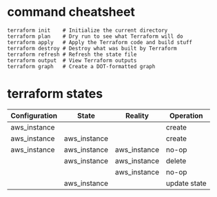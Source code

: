 # command cheatsheet

```
terraform init    # Initialize the current directory
terraform plan    # Dry run to see what Terraform will do
terraform apply   # Apply the Terraform code and build stuff
terraform destroy # Destroy what was built by Terraform
terraform refresh # Refresh the state file
terraform output  # View Terraform outputs
terraform graph   # Create a DOT-formatted graph
```

# terraform states
| Configuration | State | Reality | Operation |
| --- | --- | --- | --- |
| aws_instance |     |     | create |
| aws_instance | aws_instance |     | create |
| aws_instance | aws_instance | aws_instance | no-op |
|     | aws_instance | aws_instance | delete |
|     |     | aws_instance | no-op |
|     | aws_instance |     | update state |
